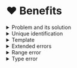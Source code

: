 # ❤ Benefits

<details>

<summary>Problem and its solution</summary>

The error message is divided into the problem and its solution.\
An error has the problem.\
An error has a solution to the described problem.\
There is no error without a potential solution.

</details>

<details>

<summary>Unique identification</summary>

An error can have identification.\
Identification numbers enforce systematization the application errors.\
Enforcement of systematization produces thoughtful application.

</details>

<details>

<summary>Template</summary>

Template with variable tags.\
Each error can be thrown with a different template.

</details>

<details>

<summary>Extended errors</summary>

Error\
Range error\
Type error

</details>

<details>

<summary>Range error</summary>

An error contains additional parameters to indicate the minimum and maximum range that causes an error to be or not to be thrown.

</details>

<details>

<summary>Type error</summary>

An error contains an additional parameter to indicate the type that causes an error to be or not to be thrown.

</details>
